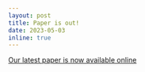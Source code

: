 ```yaml
---
layout: post
title: Paper is out!
date: 2023-05-03
inline: true
---
```


<a href="https://link.springer.com/article/10.1140/epjp/s13360-023-03952-z">Our latest paper is now available online</a> 